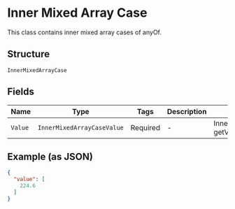 
# Inner Mixed Array Case

This class contains inner mixed array cases of anyOf.

## Structure

`InnerMixedArrayCase`

## Fields

| Name | Type | Tags | Description | Getter | Setter |
|  --- | --- | --- | --- | --- | --- |
| `Value` | `InnerMixedArrayCaseValue` | Required | - | InnerMixedArrayCaseValue getValue() | setValue(InnerMixedArrayCaseValue value) |

## Example (as JSON)

```json
{
  "value": [
    224.6
  ]
}
```

